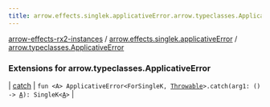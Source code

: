 ```yaml
---
title: arrow.effects.singlek.applicativeError.arrow.typeclasses.ApplicativeError - arrow-effects-rx2-instances
---
```


[arrow-effects-rx2-instances](../../index.html) / [arrow.effects.singlek.applicativeError](../index.html) / [arrow.typeclasses.ApplicativeError](./index.html)

### Extensions for arrow.typeclasses.ApplicativeError

| [catch](catch.html) | `fun <A> ApplicativeError<ForSingleK, `[`Throwable`](https://kotlinlang.org/api/latest/jvm/stdlib/kotlin/-throwable/index.html)`>.catch(arg1: () -> `[`A`](catch.html#A)`): SingleK<`[`A`](catch.html#A)`>` |

